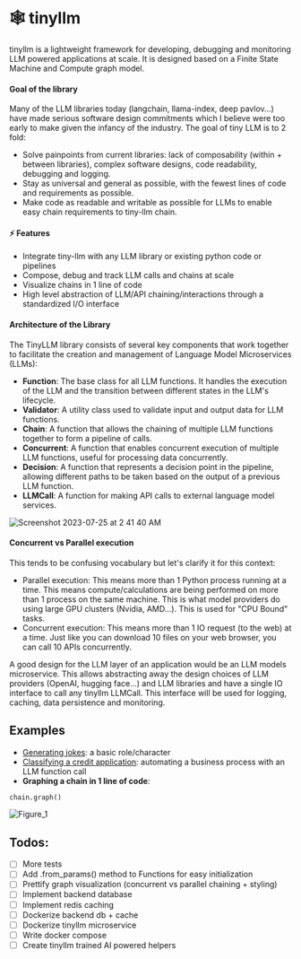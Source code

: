 # 🕸️ tinyllm
tinyllm is a lightweight framework for developing, debugging and monitoring LLM powered applications at scale. It is designed based on a Finite State Machine and Compute graph model. 

#### Goal of the library
Many of the LLM libraries today (langchain, llama-index, deep pavlov...) have made serious software design commitments which I believe were too early to make given the infancy of the industry. The goal of tiny LLM is to 2 fold:
* Solve painpoints from current libraries: lack of composability (within + between libraries), complex software designs, code readability, debugging and logging.
* Stay as universal and general as possible, with the fewest lines of code and requirements as possible.
* Make code as readable and writable as possible for LLMs to enable easy chain requirements to tiny-llm chain.

#### ⚡ Features
* Integrate tiny-llm with any LLM library or existing python code or pipelines
* Compose, debug and track LLM calls and chains at scale
* Visualize chains in 1 line of code
* High level abstraction of LLM/API chaining/interactions through a standardized I/O interface

#### Architecture of the Library
The TinyLLM library consists of several key components that work together to facilitate the creation and management of Language Model Microservices (LLMs):
* **Function**: The base class for all LLM functions. It handles the execution of the LLM and the transition between different states in the LLM's lifecycle.
* **Validator**: A utility class used to validate input and output data for LLM functions.
* **Chain**: A function that allows the chaining of multiple LLM functions together to form a pipeline of calls.
* **Concurrent**: A function that enables concurrent execution of multiple LLM functions, useful for processing data concurrently.
* **Decision**: A function that represents a decision point in the pipeline, allowing different paths to be taken based on the output of a previous LLM function.
* **LLMCall**: A function for making API calls to external language model services.

![Screenshot 2023-07-25 at 2 41 40 AM](https://github.com/zozoheir/tiny-llm/assets/42655961/73ab8f68-faaf-4bda-96cb-0703bc8a911a)


#### Concurrent vs Parallel execution
This tends to be confusing vocabulary but let's clarify it for this context:
- Parallel execution: This means more than 1 Python process running at a time. This means compute/calculations are being performed on more than 1 process on the same machine. This is what model providers do using large GPU clusters (Nvidia, AMD...). This is used for "CPU Bound" tasks.
- Concurrent execution: This means more than 1 IO request (to the web) at a time. Just like you can download 10 files on your web browser, you can call 10 APIs concurrently.

A good design for the LLM layer of an application would be an LLM models microservice. This allows abstracting away the design choices of LLM providers (OpenAI, hugging face...) and LLM libraries and have a single IO interface to call any tinyllm LLMCall. This interface will be used for logging, caching, data persistence and monitoring.

## Examples
*  [Generating jokes](https://github.com/zozoheir/tiny-llm/blob/main/tinyllm/examples/credit_analysis.py): a basic role/character
*  [Classifying a credit application](https://github.com/zozoheir/tiny-llm/blob/main/tinyllm/examples/credit_analysis.py): automating a business process with an LLM function call
*  **Graphing a chain in 1 line of code**:
```python
chain.graph()
```
![Figure_1](https://github.com/zozoheir/tiny-llm/assets/42655961/c49669dd-a1b1-4a9c-ab9c-2029628a6b3c)


## Todos:
* [ ] More tests
* [ ] Add .from_params() method to Functions for easy initialization
* [ ] Prettify graph visualization (concurrent vs parallel chaining + styling)
* [ ] Implement backend database 
* [ ] Implement redis caching
* [ ] Dockerize backend db + cache
* [ ] Dockerize tinyllm microservice
* [ ] Write docker compose
* [ ] Create tinyllm trained AI powered helpers